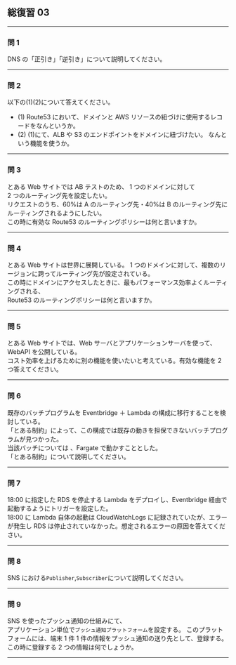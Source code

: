 ## 総復習 03

---

### 問 1

DNS の「正引き」「逆引き」について説明してください。

---

### 問 2

以下の(1)(2)について答えてください。

-   (1) Route53 において、ドメインと AWS リソースの紐づけに使用するレコードをなんというか。
-   (2) (1)にて、ALB や S3 のエンドポイントをドメインに紐づけたい。 なんという機能を使うか。

---

### 問 3

とある Web サイトでは AB テストのため、 1 つのドメインに対して  
2 つのルーティング先を設定したい。  
リクエストのうち、60%は A のルーティング先・40%は B のルーティング先にルーティングされるようにしたい。  
この時に有効な Route53 のルーティングポリシーは何と言いますか。

---

### 問 4

とある Web サイトは世界に展開している。
1 つのドメインに対して、複数のリージョンに跨ってルーティング先が設定されている。  
この時にドメインにアクセスしたときに、最もパフォーマンス効率よくルーティングされる、  
Route53 のルーティングポリシーは何と言いますか。

---

### 問 5

とある Web サイトでは、Web サーバとアプリケーションサーバを使って、WebAPI を公開している。  
コスト効率を上げるために別の機能を使いたいと考えている。有効な機能を 2 つ答えてください。

---

### 問 6

既存のバッチプログラムを Eventbridge ＋ Lambda の構成に移行することを検討している。  
「とある制約」によって、この構成では既存の動きを担保できないバッチプログラムが見つかった。  
当該バッチについては 、Fargate で動かすこととした。  
「とある制約」について説明してください。

---

### 問 7

18:00 に指定した RDS を停止する Lambda をデプロイし、Eventbridge 経由で起動するようにトリガーを設定した。  
18:00 に Lambda 自体の起動は CloudWatchLogs に記録されていたが、エラーが発生し RDS は停止されていなかった。想定されるエラーの原因を答えてください。

---

### 問 8

SNS における`Publisher`,`Subscriber`について説明してください。

---

### 問 9

SNS を使ったプッシュ通知の仕組みにて、  
アプリケーション単位で`プッシュ通知プラットフォーム`を設定する。
このプラットフォームには、端末 1 件 1 件の情報をプッシュ通知の送り先として、登録する。
この時に登録する 2 つの情報は何でしょうか。

---
